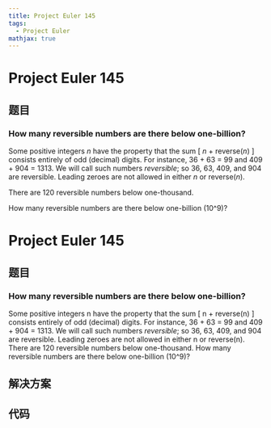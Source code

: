 ```yaml
---
title: Project Euler 145
tags:
  - Project Euler
mathjax: true
---
```

<escape><!-- more --></escape>
    
# Project Euler 145
## 题目
### How many reversible numbers are there below one-billion?

Some positive integers <i>n</i> have the property that the sum [ <i>n</i> + reverse(<i>n</i>) ] consists entirely of odd (decimal) digits. For instance, 36 + 63 = 99 and 409 + 904 = 1313. We will call such numbers <em>reversible</em>; so 36, 63, 409, and 904 are reversible. Leading zeroes are not allowed in either <i>n</i> or reverse(<i>n</i>).

There are 120 reversible numbers below one-thousand.

How many reversible numbers are there below one-billion (10^9)?


# Project Euler 145
## 题目
### How many reversible numbers are there below one-billion?
Some positive integers n have the property that the sum [ n + reverse(n) ] consists entirely of odd (decimal) digits. For instance, 36 + 63 = 99 and 409 + 904 = 1313. We will call such numbers <em>reversible</em>; so 36, 63, 409, and 904 are reversible. Leading zeroes are not allowed in either n or reverse(n).
There are 120 reversible numbers below one-thousand.
How many reversible numbers are there below one-billion (10^9)?


## 解决方案


## 代码


